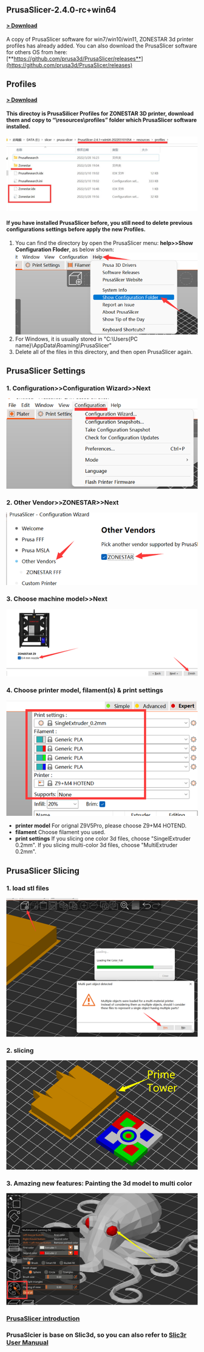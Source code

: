## PrusaSlicer-2.4.0-rc+win64 
#### [> Download](https://downgit.github.io/#/home?url=https://github.com/ZONESTAR3D/Slicing-Guide/tree/master/PrusaSlicer/PrusaSlicer-2.4.0-rc%2Bwin64)  
A copy of PrusaSlicer software for win7/win10/win11, ZONESTAR 3d printer profiles has already added.
You can also download the PrusaSlicer software for others OS from here: 
[**https://github.com/prusa3d/PrusaSlicer/releases**](https://github.com/prusa3d/PrusaSlicer/releases)

## Profiles
#### [> Download](https://downgit.github.io/#/home?url=https://github.com/ZONESTAR3D/Slicing-Guide/tree/master/PrusaSlicer/Profiles)   
#### This directoy is PrusaSilicer Profiles for ZONESTAR 3D printer, download them and copy to “\resources\profiles” folder which PrusaSlicer software installed.
![](1.jpg)

#### If you have installed PrusaSlicer before, you still need to delete previous configurations settings before apply the new Profiles.
1. You can find the directory by open the PrusaSlicer menu: **help>>Show Configuration Floder**, as below shown:
![1](2.png)
2. For Windows, it is usually stored in "C:\Users\{PC name}\AppData\Roaming\PrusaSlicer"
3. Delete all of the files in this directory, and then open PrusaSlicer again.  

## PrusaSlicer Settings
### 1. Configuration>>Configuration Wizard>>Next
![](settings1.png)
### 2. Other Vendor>>ZONESTAR>>Next
![](settings2.png)
### 3. Choose machine model>>Next
![](settings3.png)
### 4. Choose printer model, filament(s) & print settings
![](settings4.png)  
- **printer model** For orignal Z9V5Pro, please choose Z9+M4 HOTEND.  
- **filament** Choose filament you used.     
- **print settings** If you slicing one color 3d files, choose "SingelExtruder 0.2mm". If you slicing multi-color 3d files, choose "MultiExtruder 0.2mm".  


## PrusaSlicer Slicing
### 1. load stl files
![](slicing1.png)
### 2. slicing
![](slicing2.png)
### 3. Amazing new features: Painting the 3d model to multi color
![](slicing3.png)
### [PrusaSlicer introduction](https://www.prusa3d.com/page/prusaslicer_424/)
### PrusaSlcier is base on Slic3d, so you can also refer to [Slic3r User Manuual](https://manual.slic3r.org/)

   
